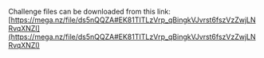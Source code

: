 Challenge files can be downloaded from this link: [https://mega.nz/file/ds5nQQZA#EK81TITLzVrp_qBingkVJvrst6fszVzZwjLNRvqXNZI](https://mega.nz/file/ds5nQQZA#EK81TITLzVrp_qBingkVJvrst6fszVzZwjLNRvqXNZI)
